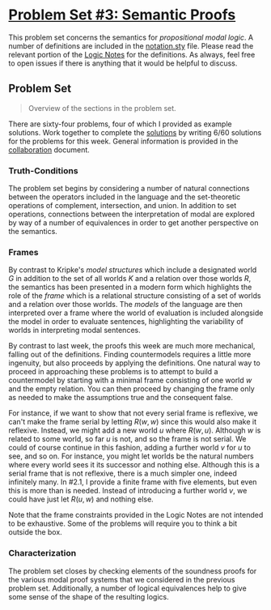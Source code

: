# [Problem Set #3: Semantic Proofs](https://github.com/benbrastmckie/ModalHistory?tab=readme-ov-file#problem-sets)

This problem set concerns the semantics for _propositional modal logic_.
A number of definitions are included in the [notation.sty](../assets/notation.sty) file.
Please read the relevant portion of the [Logic Notes](https://github.com/benbrastmckie/LogicNotes) for the definitions.
As always, feel free to open issues if there is anything that it would be helpful to discuss.

## Problem Set

> Overview of the sections in the problem set.

There are sixty-four problems, four of which I provided as example solutions.
Work together to complete the [solutions](03_solutions.tex) by writing 6/60 solutions for the problems for this week.
General information is provided in the [collaboration](../README.md#collaboration) document.

### Truth-Conditions

The problem set begins by considering a number of natural connections between the operators included in the language and the set-theoretic operations of complement, intersection, and union.
In addition to set operations, connections between the interpretation of modal are explored by way of a number of equivalences in order to get another perspective on the semantics.

### Frames

By contrast to Kripke's _model structures_ which include a designated world $G$ in addition to the set of all worlds $K$ and a relation over those worlds $R$, the semantics has been presented in a modern form which highlights the role of the _frame_ which is a relational structure consisting of a set of worlds and a relation over those worlds.
The _models_ of the language are then interpreted over a frame where the world of evaluation is included alongside the model in order to evaluate sentences, highlighting the variability of worlds in interpreting modal sentences.

By contrast to last week, the proofs this week are much more mechanical, falling out of the definitions.
Finding countermodels requires a little more ingenuity, but also proceeds by applying the definitions.
One natural way to proceed in approaching these problems is to attempt to build a countermodel by starting with a minimal frame consisting of one world $w$ and the empty relation.
You can then proceed by changing the frame only as needed to make the assumptions true and the consequent false.

For instance, if we want to show that not every serial frame is reflexive, we can't make the frame serial by letting $R(w, w)$ since this would also make it reflexive.
Instead, we might add a new world $u$ where $R(w, u)$.
Although $w$ is related to some world, so far $u$ is not, and so the frame is not serial.
We could of course continue in this fashion, adding a further world $v$ for $u$ to see, and so on.
For instance, you might let worlds be the natural numbers where every world sees it its successor and nothing else.
Although this is a serial frame that is not reflexive, there is a much simpler one, indeed infinitely many.
In #2.1, I provide a finite frame with five elements, but even this is more than is needed.
Instead of introducing a further world $v$, we could have just let $R(u, w)$ and nothing else.

Note that the frame constraints provided in the Logic Notes are not intended to be exhaustive.
Some of the problems will require you to think a bit outside the box.

### Characterization

The problem set closes by checking elements of the soundness proofs for the various modal proof systems that we considered in the previous problem set.
Additionally, a number of logical equivalences help to give some sense of the shape of the resulting logics.
